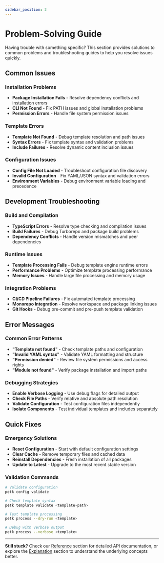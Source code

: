 ```yaml
---
sidebar_position: 2
---
```


# Problem-Solving Guide

Having trouble with something specific? This section provides solutions to common problems and troubleshooting guides to help you resolve issues quickly.

## Common Issues

### Installation Problems
- **Package Installation Fails** - Resolve dependency conflicts and installation errors
- **CLI Not Found** - Fix PATH issues and global installation problems
- **Permission Errors** - Handle file system permission issues

### Template Errors
- **Template Not Found** - Debug template resolution and path issues
- **Syntax Errors** - Fix template syntax and validation problems
- **Include Failures** - Resolve dynamic content inclusion issues

### Configuration Issues
- **Config File Not Loaded** - Troubleshoot configuration file discovery
- **Invalid Configuration** - Fix YAML/JSON syntax and validation errors
- **Environment Variables** - Debug environment variable loading and precedence

## Development Troubleshooting

### Build and Compilation
- **TypeScript Errors** - Resolve type checking and compilation issues
- **Build Failures** - Debug Turborepo and package build problems
- **Dependency Conflicts** - Handle version mismatches and peer dependencies

### Runtime Issues
- **Template Processing Fails** - Debug template engine runtime errors
- **Performance Problems** - Optimize template processing performance
- **Memory Issues** - Handle large file processing and memory usage

### Integration Problems
- **CI/CD Pipeline Failures** - Fix automated template processing
- **Monorepo Integration** - Resolve workspace and package linking issues
- **Git Hooks** - Debug pre-commit and pre-push template validation

## Error Messages

### Common Error Patterns
- **"Template not found"** - Check template paths and configuration
- **"Invalid YAML syntax"** - Validate YAML formatting and structure
- **"Permission denied"** - Review file system permissions and access rights
- **"Module not found"** - Verify package installation and import paths

### Debugging Strategies
- **Enable Verbose Logging** - Use debug flags for detailed output
- **Check File Paths** - Verify relative and absolute path resolution
- **Validate Configuration** - Test configuration files independently
- **Isolate Components** - Test individual templates and includes separately

## Quick Fixes

### Emergency Solutions
- **Reset Configuration** - Start with default configuration settings
- **Clear Cache** - Remove temporary files and cached data
- **Reinstall Dependencies** - Fresh installation of all packages
- **Update to Latest** - Upgrade to the most recent stable version

### Validation Commands
```bash
# Validate configuration
petk config validate

# Check template syntax
petk template validate <template-path>

# Test template processing
petk process --dry-run <template>

# Debug with verbose output
petk process --verbose <template>
```

---

**Still stuck?** Check our [Reference](../reference/) section for detailed API documentation, or explore the [Explanation](../explanation/) section to understand the underlying concepts better.